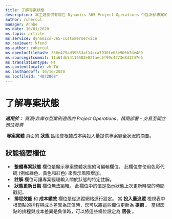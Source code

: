 ```yaml
---
title: 了解專案狀態
description: 本主題提供有關在 Dynamics 365 Project Operations 中指派給專案的狀態的資訊。
author: ruhercul
manager: Annbe
ms.date: 10/01/2020
ms.topic: article
ms.service: dynamics-365-customerservice
ms.reviewer: kfend
ms.author: ruhercul
ms.openlocfilehash: 336e479ad39653af14cca7930fe63e906b7de489
ms.sourcegitcommit: 11a61db54119503e82faec5f99c4273e8d1247e5
ms.translationtype: HT
ms.contentlocale: zh-TW
ms.lasthandoff: 10/16/2020
ms.locfileid: "4072868"
---
```

# <a name="understand-project-status"></a>了解專案狀態

_**適用於：** 資源/非庫存型案例適用的 Project Operations、精簡部署 - 交易至開立預估發票_


 **專案實體** 頁面的 **狀態** 區段會根據成本與投入量提供專案健全狀況的摘要。


## <a name="status-summary-fields"></a>狀態摘要欄位

-  **整體專案狀態** 欄位是顯示專案整體狀態的可編輯欄位。 此欄位會使用色彩代碼 (例如綠色、黃色和紅色) 來表示風險增加。 
-  **註解** 欄位可讓專案經理輸入關於狀態的特定註解。 
-  **狀態更新日期** 欄位無法編輯。 此欄位中的值是指示狀態上次更新時間的時間戳記。
-  **排程效能** 和 **成本績效** 欄位是從追蹤網格進行設定。 當 **投入量追蹤** 檢視表中根節點的排程與成本差異為正值時，您可以將這些欄位更新為 **提前** 。 當根節點的排程與成本差異是負值時，可以將這些欄位設定為 **落後** 。
